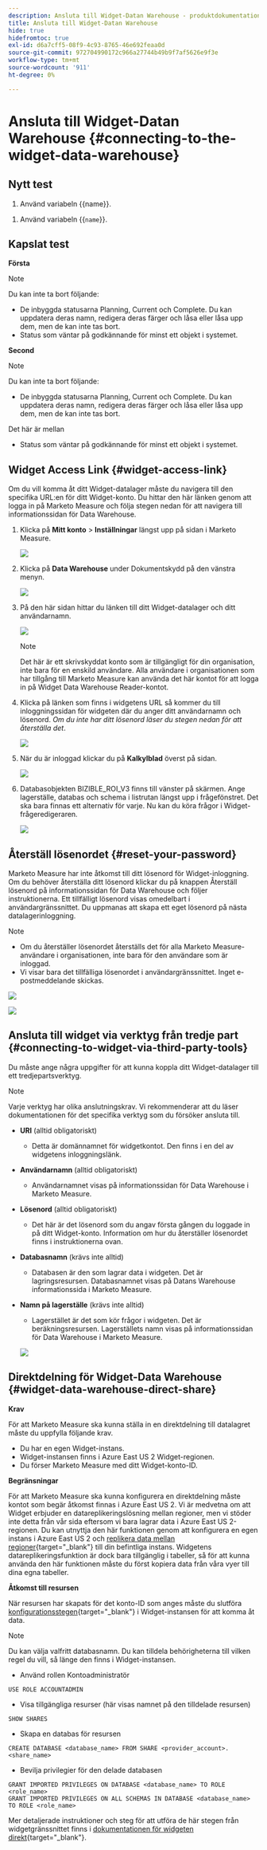 ```yaml
---
description: Ansluta till Widget-Datan Warehouse - produktdokumentation
title: Ansluta till Widget-Datan Warehouse
hide: true
hidefromtoc: true
exl-id: d6a7cff5-08f9-4c93-8765-46e692feaa0d
source-git-commit: 972704990172c966a27744b49b9f7af5626e9f3e
workflow-type: tm+mt
source-wordcount: '911'
ht-degree: 0%

---
```


# Ansluta till Widget-Datan Warehouse {#connecting-to-the-widget-data-warehouse}

## Nytt test

<ol><li>Använd variabeln {{name}}.</li></ol>

<ol><li>Använd variabeln &lbrace;&lbrace;<code>name</code>&rbrace;&rbrace;.</li></ol>

## Kapslat test

**Första**

>[!NOTE]
>
>Du kan inte ta bort följande:
>
>* De inbyggda statusarna Planning, Current och Complete. Du kan uppdatera deras namn, redigera deras färger och låsa eller låsa upp dem, men de kan inte tas bort.
>* Status som väntar på godkännande för minst ett objekt i systemet.

**Second**

>[!NOTE]
>
>Du kan inte ta bort följande:
>
>* De inbyggda statusarna Planning, Current och Complete. Du kan uppdatera deras namn, redigera deras färger och låsa eller låsa upp dem, men de kan inte tas bort.
>
>  Det här är mellan
>
>* Status som väntar på godkännande för minst ett objekt i systemet.

## Widget Access Link {#widget-access-link}

Om du vill komma åt ditt Widget-datalager måste du navigera till den specifika URL:en för ditt Widget-konto.  Du hittar den här länken genom att logga in på Marketo Measure och följa stegen nedan för att navigera till informationssidan för Data Warehouse.

1. Klicka på **Mitt konto** > **Inställningar** längst upp på sidan i Marketo Measure.

   ![](assets/adobe-logo-old.png)

1. Klicka på **Data Warehouse** under Dokumentskydd på den vänstra menyn.

   ![](assets/adobe-logo-old.png)

1. På den här sidan hittar du länken till ditt Widget-datalager och ditt användarnamn.

   ![](assets/adobe-logo-old.png)

   >[!NOTE]
   >
   >Det här är ett skrivskyddat konto som är tillgängligt för din organisation, inte bara för en enskild användare. Alla användare i organisationen som har tillgång till Marketo Measure kan använda det här kontot för att logga in på Widget Data Warehouse Reader-kontot.

1. Klicka på länken som finns i widgetens URL så kommer du till inloggningssidan för widgeten där du anger ditt användarnamn och lösenord. _Om du inte har ditt lösenord läser du stegen nedan för att återställa det_.

   ![](assets/adobe-logo-old.png)

1. När du är inloggad klickar du på **Kalkylblad** överst på sidan.

   ![](assets/adobe-logo-old.png)

1. Databasobjekten BIZIBLE_ROI_V3 finns till vänster på skärmen.  Ange lagerställe, databas och schema i listrutan längst upp i frågefönstret.  Det ska bara finnas ett alternativ för varje.  Nu kan du köra frågor i Widget-frågeredigeraren.

   ![](assets/adobe-logo-old.png)

## Återställ lösenordet {#reset-your-password}

Marketo Measure har inte åtkomst till ditt lösenord för Widget-inloggning.  Om du behöver återställa ditt lösenord klickar du på knappen Återställ lösenord på informationssidan för Data Warehouse och följer instruktionerna. Ett tillfälligt lösenord visas omedelbart i användargränssnittet. Du uppmanas att skapa ett eget lösenord på nästa datalagerinloggning.

>[!NOTE]
>
>* Om du återställer lösenordet återställs det för alla Marketo Measure-användare i organisationen, inte bara för den användare som är inloggad.
>* Vi visar bara det tillfälliga lösenordet i användargränssnittet. Inget e-postmeddelande skickas.

![](assets/adobe-logo-old.png)

![](assets/adobe-logo-old.png)

## Ansluta till widget via verktyg från tredje part {#connecting-to-widget-via-third-party-tools}

Du måste ange några uppgifter för att kunna koppla ditt Widget-datalager till ett tredjepartsverktyg.

>[!NOTE]
>
>Varje verktyg har olika anslutningskrav. Vi rekommenderar att du läser dokumentationen för det specifika verktyg som du försöker ansluta till.

* **URI** (alltid obligatoriskt)
   * Detta är domännamnet för widgetkontot.  Den finns i en del av widgetens inloggningslänk.
* **Användarnamn** (alltid obligatoriskt)
   * Användarnamnet visas på informationssidan för Data Warehouse i Marketo Measure.
* **Lösenord** (alltid obligatoriskt)
   * Det här är det lösenord som du angav första gången du loggade in på ditt Widget-konto.  Information om hur du återställer lösenordet finns i instruktionerna ovan.
* **Databasnamn** (krävs inte alltid)
   * Databasen är den som lagrar data i widgeten. Det är lagringsresursen. Databasnamnet visas på Datans Warehouse informationssida i Marketo Measure.
* **Namn på lagerställe** (krävs inte alltid)
   * Lagerstället är det som kör frågor i widgeten. Det är beräkningsresursen.  Lagerställets namn visas på informationssidan för Data Warehouse i Marketo Measure.

  ![](assets/adobe-logo-old.png)

## Direktdelning för Widget-Data Warehouse {#widget-data-warehouse-direct-share}

**Krav**

För att Marketo Measure ska kunna ställa in en direktdelning till datalagret måste du uppfylla följande krav.

* Du har en egen Widget-instans.
* Widget-instansen finns i Azure East US 2 Widget-regionen.
* Du förser Marketo Measure med ditt Widget-konto-ID.

**Begränsningar**

För att Marketo Measure ska kunna konfigurera en direktdelning måste kontot som begär åtkomst finnas i Azure East US 2. Vi är medvetna om att Widget erbjuder en datareplikeringslösning mellan regioner, men vi stöder inte detta från vår sida eftersom vi bara lagrar data i Azure East US 2-regionen. Du kan utnyttja den här funktionen genom att konfigurera en egen instans i Azure East US 2 och [replikera data mellan regioner](https://docs.widget.com/en/user-guide/secure-data-sharing-across-regions-plaforms.html){target="_blank"} till din befintliga instans. Widgetens datareplikeringsfunktion är dock bara tillgänglig i tabeller, så för att kunna använda den här funktionen måste du först kopiera data från våra vyer till dina egna tabeller.

**Åtkomst till resursen**

När resursen har skapats för det konto-ID som anges måste du slutföra [konfigurationsstegen](https://docs.widget.com/en/user-guide/data-share-consumers.html){target="_blank"} i Widget-instansen för att komma åt data.

>[!NOTE]
>
>Du kan välja valfritt databasnamn. Du kan tilldela behörigheterna till vilken regel du vill, så länge den finns i Widget-instansen.

* Använd rollen Kontoadministratör

```
USE ROLE ACCOUNTADMIN
```

* Visa tillgängliga resurser (här visas namnet på den tilldelade resursen)

```
SHOW SHARES
```

* Skapa en databas för resursen

```
CREATE DATABASE <database_name> FROM SHARE <provider_account>.<share_name>
```

* Bevilja privilegier för den delade databasen

```
GRANT IMPORTED PRIVILEGES ON DATABASE <database_name> TO ROLE <role_name>
GRANT IMPORTED PRIVILEGES ON ALL SCHEMAS IN DATABASE <database_name> TO ROLE <role_name>
```

Mer detaljerade instruktioner och steg för att utföra de här stegen från widgetgränssnittet finns i [dokumentationen för widgeten direkt](https://docs.widget.com/en/user-guide/data-share-consumers.html){target="_blank"}.
